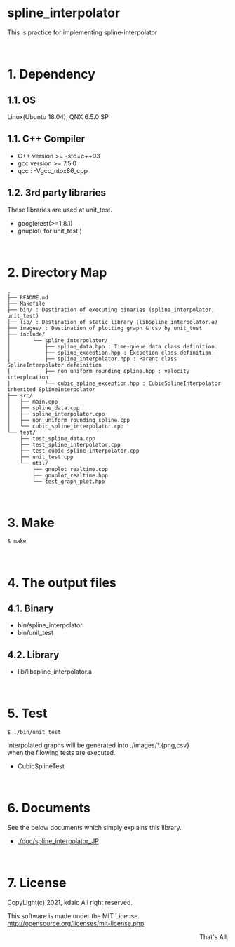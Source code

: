 spline_interpolator
===

This is practice for implementing spline-interpolator

&nbsp;

# 1. Dependency

## 1.1. OS

Linux(Ubuntu 18.04), QNX 6.5.0 SP  

## 1.1. C++ Compiler

- C++ version \>= -std=c++03  
- gcc version \>= 7.5.0  
- qcc : -Vgcc\_ntox86\_cpp

## 1.2. 3rd party libraries

These libraries are used at unit_test.

- googletest(>=1.8.1) 
- gnuplot( for unit_test )

&nbsp;

# 2. Directory Map

```
.
├── README.md
├── Makefile
├── bin/ : Destination of executing binaries (spline_interpolator, unit_test)
├── lib/ : Destination of static library (libspline_interpolator.a)
├── images/ : Destination of plotting graph & csv by unit_test
├── include/
│       └── spline_interpolator/
│           ├── spline_data.hpp : Time-queue data class definition.
│           ├── spline_exception.hpp : Excpetion class definition.
│           ├── spline_interpolator.hpp : Parent class SplineInterpolator defeinition
│           ├── non_uniform_rounding_spline.hpp : velocity interploation
│           └── cubic_spline_exception.hpp : CubicSplineInterpolator inherited SplineInterpolator
├── src/
│   ├── main.cpp
│   ├── spline_data.cpp
│   ├── spline_interpolator.cpp
│   ├── non_uniform_rounding_spline.cpp
│   └── cubic_spline_interpolator.cpp
└── test/
    ├── test_spline_data.cpp
    ├── test_spline_interpolator.cpp
    ├── test_cubic_spline_interpolator.cpp
    ├── unit_test.cpp
    └── util/
        ├── gnuplot_realtime.cpp
        ├── gnuplot_realtime.hpp
        └── test_graph_plot.hpp

```

&nbsp;

# 3. Make

```
$ make
```

&nbsp;

# 4. The output files

## 4.1. Binary

- bin/spline\_interpolator
- bin/unit\_test

## 4.2. Library

- lib/libspline\_interpolator.a

&nbsp;

# 5. Test

```
$ ./bin/unit_test
```

Interpolated graphs will be generated into ./images/*.{png,csv}  
when the fllowing tests are executed.

- CubicSplineTest


&nbsp;

# 6. Documents

See the below documents which simply explains this library.

- [./doc/spline_interpolator_JP](./doc/spline_interpolator_JP.md)


&nbsp;


# 7. License

CopyLight(c) 2021, kdaic 
All right reserved.  

This software is made under the MIT License.  
http://opensource.org/licenses/mit-license.php  

<div align="right"> That's All. </div>
